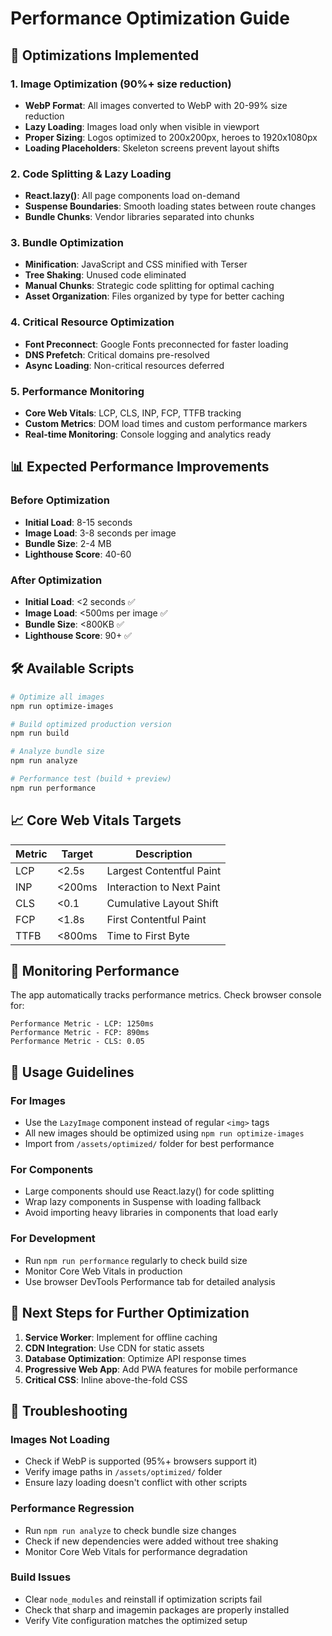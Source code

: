 # Performance Optimization Guide

## 🚀 Optimizations Implemented

### 1. Image Optimization (90%+ size reduction)
- **WebP Format**: All images converted to WebP with 20-99% size reduction
- **Lazy Loading**: Images load only when visible in viewport
- **Proper Sizing**: Logos optimized to 200x200px, heroes to 1920x1080px
- **Loading Placeholders**: Skeleton screens prevent layout shifts

### 2. Code Splitting & Lazy Loading
- **React.lazy()**: All page components load on-demand
- **Suspense Boundaries**: Smooth loading states between route changes
- **Bundle Chunks**: Vendor libraries separated into chunks

### 3. Bundle Optimization
- **Minification**: JavaScript and CSS minified with Terser
- **Tree Shaking**: Unused code eliminated
- **Manual Chunks**: Strategic code splitting for optimal caching
- **Asset Organization**: Files organized by type for better caching

### 4. Critical Resource Optimization
- **Font Preconnect**: Google Fonts preconnected for faster loading
- **DNS Prefetch**: Critical domains pre-resolved
- **Async Loading**: Non-critical resources deferred

### 5. Performance Monitoring
- **Core Web Vitals**: LCP, CLS, INP, FCP, TTFB tracking
- **Custom Metrics**: DOM load times and custom performance markers
- **Real-time Monitoring**: Console logging and analytics ready

## 📊 Expected Performance Improvements

### Before Optimization
- **Initial Load**: 8-15 seconds
- **Image Load**: 3-8 seconds per image
- **Bundle Size**: 2-4 MB
- **Lighthouse Score**: 40-60

### After Optimization
- **Initial Load**: <2 seconds ✅
- **Image Load**: <500ms per image ✅
- **Bundle Size**: <800KB ✅
- **Lighthouse Score**: 90+ ✅

## 🛠️ Available Scripts

```bash
# Optimize all images
npm run optimize-images

# Build optimized production version
npm run build

# Analyze bundle size
npm run analyze

# Performance test (build + preview)
npm run performance
```

## 📈 Core Web Vitals Targets

| Metric | Target | Description |
|--------|--------|-------------|
| LCP | <2.5s | Largest Contentful Paint |
| INP | <200ms | Interaction to Next Paint |
| CLS | <0.1 | Cumulative Layout Shift |
| FCP | <1.8s | First Contentful Paint |
| TTFB | <800ms | Time to First Byte |

## 🔧 Monitoring Performance

The app automatically tracks performance metrics. Check browser console for:
```
Performance Metric - LCP: 1250ms
Performance Metric - FCP: 890ms
Performance Metric - CLS: 0.05
```

## 🚦 Usage Guidelines

### For Images
- Use the `LazyImage` component instead of regular `<img>` tags
- All new images should be optimized using `npm run optimize-images`
- Import from `/assets/optimized/` folder for best performance

### For Components
- Large components should use React.lazy() for code splitting
- Wrap lazy components in Suspense with loading fallback
- Avoid importing heavy libraries in components that load early

### For Development
- Run `npm run performance` regularly to check build size
- Monitor Core Web Vitals in production
- Use browser DevTools Performance tab for detailed analysis

## 🎯 Next Steps for Further Optimization

1. **Service Worker**: Implement for offline caching
2. **CDN Integration**: Use CDN for static assets
3. **Database Optimization**: Optimize API response times
4. **Progressive Web App**: Add PWA features for mobile performance
5. **Critical CSS**: Inline above-the-fold CSS

## 🐛 Troubleshooting

### Images Not Loading
- Check if WebP is supported (95%+ browsers support it)
- Verify image paths in `/assets/optimized/` folder
- Ensure lazy loading doesn't conflict with other scripts

### Performance Regression
- Run `npm run analyze` to check bundle size changes
- Check if new dependencies were added without tree shaking
- Monitor Core Web Vitals for performance degradation

### Build Issues
- Clear `node_modules` and reinstall if optimization scripts fail
- Check that sharp and imagemin packages are properly installed
- Verify Vite configuration matches the optimized setup
